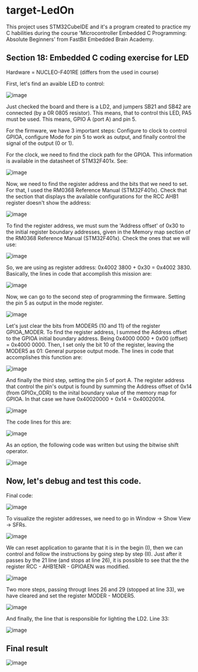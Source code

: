# target-LedOn
This project uses STM32CubeIDE and it's a program created to practice my C habilities during the course 'Microcontroller Embedded C Programming: Absolute Beginners' from FastBit Embedded Brain Academy.

## Section 18: Embedded C coding exercise for LED 
Hardware = NUCLEO-F401RE (differs from the used in course)

First, let's find an avaible LED to control:

![image](https://user-images.githubusercontent.com/58916022/205903747-0cd3d520-9a60-40e7-b996-7cec842a56ff.png)

Just checked the board and there is a LD2, and jumpers SB21 and SB42 are connected (by a 0R 0805 resistor). This means, that to control this LED, PA5 must be used. This means, GPIO A (port A) and pin 5.

For the firmware, we have 3 important steps: Configure to clock to control GPIOA, configure Mode for pin 5 to work as output, and finally control the signal of the output (0 or 1). 

For the clock, we need to find the clock path for the GPIOA. This information is available in the datasheet of STM32F401x. See:

![image](https://user-images.githubusercontent.com/58916022/205906338-cb787377-a7aa-4c52-9ea4-98abc0050dec.png)

Now, we need to find the register address and the bits that we need to set. For that, I used the RM0368 Reference Manual (STM32F401x). Check that the section that displays the available configurations for the RCC AHB1 register doesn't show the address: 

![image](https://user-images.githubusercontent.com/58916022/205906626-12e2b508-4aaf-482f-b9c7-0aba122b33a7.png)

To find the register address, we must sum the 'Address offset' of 0x30 to the initial register boundary addresses, given in the Memory map section of the RM0368 Reference Manual (STM32F401x). Check the ones that we will use:

![image](https://user-images.githubusercontent.com/58916022/205908640-22c4d0bb-45d5-48bb-b359-4daacd34bffe.png)

So, we are using as register address: 0x4002 3800 + 0x30 = 0x4002 3830. Basically, the lines in code that accomplish this mission are:

![image](https://user-images.githubusercontent.com/58916022/205909045-a3740fad-dcce-4038-968c-b04a4a9a35cb.png)

Now, we can go to the second step of programming the firmware. Setting the pin 5 as output in the mode register.

![image](https://user-images.githubusercontent.com/58916022/205909319-87f3f950-da3c-4081-b751-32240c649e96.png)

Let's just clear the bits from MODER5 (10 and 11) of the register GPIOA_MODER. To find the register address, I summed the Address offset to the GPIOA initial boundary address. Being 0x4000 0000 + 0x00 (offset) = 0x4000 0000.
Then, I set only the bit 10 of the register, leaving the MODER5 as 01: General purpose output mode. The lines in code that accomplishes this function are:

![image](https://user-images.githubusercontent.com/58916022/205910254-9dd361bd-2f2e-493c-a212-b69baf899854.png)

And finally the third step, setting the pin 5 of port A. The register address that control the pin's output is found by summing the Address offset of 0x14 (from GPIOx_ODR) to the inital boundary value of the memory map for GPIOA. In that case we have 0x40020000 + 0x14 = 0x40020014. 

![image](https://user-images.githubusercontent.com/58916022/205910541-a9d26f66-e7db-4636-abc3-6d4279a4bca5.png)

The code lines for this are:

![image](https://user-images.githubusercontent.com/58916022/205911081-691d7918-bdc8-4899-8749-5171d90322b2.png)

As an option, the following code was written but using the bitwise shift operator.

![image](https://user-images.githubusercontent.com/58916022/205933683-07ed8f54-03d6-4690-91e6-2f4b955891ef.png)

## Now, let's debug and test this code.

Final code:

![image](https://user-images.githubusercontent.com/58916022/205911253-215ace9e-2e98-4a34-8f39-0eb4ac614442.png)

To visualize the register addresses, we need to go in Window -> Show View -> SFRs.

![image](https://user-images.githubusercontent.com/58916022/205911423-3ef143e0-5777-4f59-9bc8-d30ff2305ff2.png)

We can reset application to garante that it is in the begin (I), then we can control and follow the instructions by going step by step (II). Just after it passes by the 21 line (and stops at line 26), it is possible to see that the the register RCC - AHB1ENR - GPIOAEN was modified. 

![image](https://user-images.githubusercontent.com/58916022/205911635-ae719b75-8b69-487e-9b6e-d1e7eee8324b.png)

Two more steps, passing througt lines 26 and 29 (stopped at line 33), we have cleared and set the register MODER - MODER5.

![image](https://user-images.githubusercontent.com/58916022/205912280-ad175fbb-7919-41dc-a25a-1a2a2c1f1eac.png)

And finally, the line that is responsible for lighting the LD2. Line 33:

![image](https://user-images.githubusercontent.com/58916022/205912503-2c22c8ec-0d36-4c0b-9d73-c84a98b6dad8.png)

## Final result

![image](https://user-images.githubusercontent.com/58916022/205913039-99bc36b7-4fa2-4432-bb78-7d6304b3fcb7.png)








